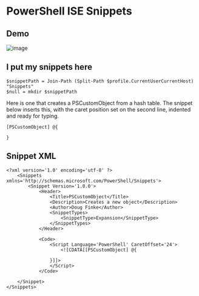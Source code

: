 # PowerShell ISE Snippets

## Demo
![image](https://raw.github.com/dfinke/ISESnippets/master/images/demo.gif)

## I put my snippets here

	$snippetPath = Join-Path (Split-Path $profile.CurrentUserCurrentHost) "Snippets"
	$null = mkdir $snippetPath

Here is one that creates a PSCustomObject from a hash table. The snippet below inserts this, with the caret position set on the second line, indented and ready for typing. 

	[PSCustomObject] @{
	    
	}

## Snippet XML


	<?xml version='1.0' encoding='utf-8' ?>
	    <Snippets  xmlns='http://schemas.microsoft.com/PowerShell/Snippets'>
	        <Snippet Version='1.0.0'>
	            <Header>
	                <Title>PSCustomObject</Title>
	                <Description>Creates a new object</Description>
	                <Author>Doug Finke</Author>
	                <SnippetTypes>
	                    <SnippetType>Expansion</SnippetType>
	                </SnippetTypes>
	            </Header>
	
	            <Code>
	                <Script Language='PowerShell' CaretOffset='24'>
	                    <![CDATA[[PSCustomObject] @{
	
					}]]>
	                </Script>
	            </Code>
	
	    </Snippet>
	</Snippets>